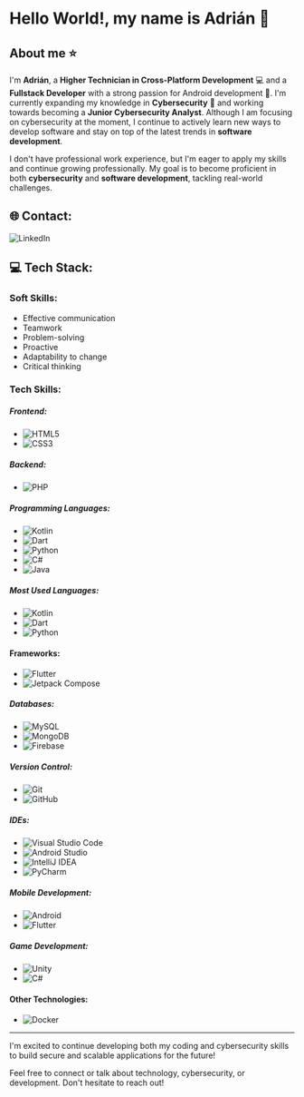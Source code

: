# Hello World!, my name is Adrián 👋

## About me ⭐

I'm **Adrián**, a **Higher Technician in Cross-Platform Development** 💻 and a **Fullstack Developer** with a strong passion for Android development 📱. I'm currently expanding my knowledge in **Cybersecurity** 🔐 and working towards becoming a **Junior Cybersecurity Analyst**. Although I am focusing on cybersecurity at the moment, I continue to actively learn new ways to develop software and stay on top of the latest trends in **software development**.

I don't have professional work experience, but I'm eager to apply my skills and continue growing professionally. My goal is to become proficient in both **cybersecurity** and **software development**, tackling real-world challenges.

## 🌐 Contact:
![LinkedIn](www.linkedin.com/in/adrián-sabino-pérez-2b20a7278)  

## 💻 Tech Stack:

### Soft Skills:
- Effective communication
- Teamwork
- Problem-solving
- Proactive
- Adaptability to change
- Critical thinking

### Tech Skills:

##### **Frontend:**
- ![HTML5](https://img.shields.io/badge/HTML5-E34F26?style=for-the-badge&logo=html5&logoColor=white)
- ![CSS3](https://img.shields.io/badge/CSS3-1572B6?style=for-the-badge&logo=css3&logoColor=white)

##### **Backend:**
- ![PHP](https://img.shields.io/badge/PHP-777BB4?style=for-the-badge&logo=php&logoColor=white)

##### **Programming Languages:**
- ![Kotlin](https://img.shields.io/badge/Kotlin-7F52FF?style=for-the-badge&logo=kotlin&logoColor=white)
- ![Dart](https://img.shields.io/badge/Dart-00B4A2?style=for-the-badge&logo=dart&logoColor=white)
- ![Python](https://img.shields.io/badge/Python-3776AB?style=for-the-badge&logo=python&logoColor=white)
- ![C#](https://img.shields.io/badge/C%23-239120?style=for-the-badge&logo=c-sharp&logoColor=white)
- ![Java](https://img.shields.io/badge/Java-007396?style=for-the-badge&logo=java&logoColor=white)

##### **Most Used Languages:**
- ![Kotlin](https://img.shields.io/badge/Kotlin-7F52FF?style=for-the-badge&logo=kotlin&logoColor=white)
- ![Dart](https://img.shields.io/badge/Dart-00B4A2?style=for-the-badge&logo=dart&logoColor=white)
- ![Python](https://img.shields.io/badge/Python-3776AB?style=for-the-badge&logo=python&logoColor=white)

#### **Frameworks:** 
- ![Flutter](https://img.shields.io/badge/Flutter-02569B?style=for-the-badge&logo=flutter&logoColor=white)
- ![Jetpack Compose](https://img.shields.io/badge/Jetpack_Compose-03DAC5?style=for-the-badge&logo=android&logoColor=white)

##### **Databases:**
- ![MySQL](https://img.shields.io/badge/MySQL-4479A1?style=for-the-badge&logo=mysql&logoColor=white)
- ![MongoDB](https://img.shields.io/badge/MongoDB-47A248?style=for-the-badge&logo=mongodb&logoColor=white)
- ![Firebase](https://img.shields.io/badge/Firebase-FFCA28?style=for-the-badge&logo=firebase&logoColor=black)

##### **Version Control:**
- ![Git](https://img.shields.io/badge/Git-F05032?style=for-the-badge&logo=git&logoColor=white)
- ![GitHub](https://img.shields.io/badge/GitHub-181717?style=for-the-badge&logo=github&logoColor=white)

##### **IDEs:**
- ![Visual Studio Code](https://img.shields.io/badge/Visual_Studio_Code-007ACC?style=for-the-badge&logo=visual-studio-code&logoColor=white)
- ![Android Studio](https://img.shields.io/badge/Android_Studio-3DDC84?style=for-the-badge&logo=android-studio&logoColor=white)
- ![IntelliJ IDEA](https://img.shields.io/badge/IntelliJ_IDEA-000000?style=for-the-badge&logo=intellij-idea&logoColor=white)
- ![PyCharm](https://img.shields.io/badge/PyCharm-000000?style=for-the-badge&logo=pycharm&logoColor=white)

##### **Mobile Development:**
- ![Android](https://img.shields.io/badge/Android-3DDC84?style=for-the-badge&logo=android&logoColor=white)
- ![Flutter](https://img.shields.io/badge/Flutter-02569B?style=for-the-badge&logo=flutter&logoColor=white)

##### **Game Development:**
- ![Unity](https://img.shields.io/badge/Unity-000000?style=for-the-badge&logo=unity&logoColor=white)
- ![C#](https://img.shields.io/badge/C%23-239120?style=for-the-badge&logo=c-sharp&logoColor=white)

#### **Other Technologies:**
- ![Docker](https://img.shields.io/badge/Docker-2496ED?style=for-the-badge&logo=docker&logoColor=white)

---

I'm excited to continue developing both my coding and cybersecurity skills to build secure and scalable applications for the future!

Feel free to connect or talk about technology, cybersecurity, or development. Don't hesitate to reach out!
